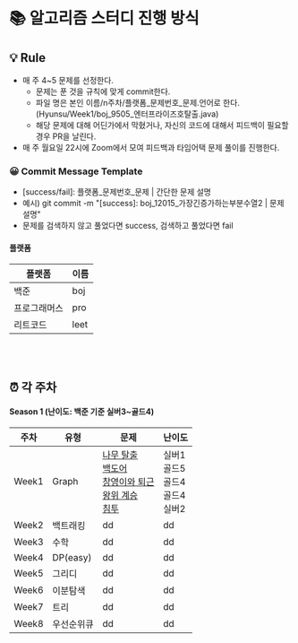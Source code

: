 # 📚 알고리즘 스터디 진행 방식

## 💡 Rule
- 매 주 4~5 문제를 선정한다.
  - 문제는 푼 것을 규칙에 맞게 commit한다.
  - 파일 명은 본인 이름/n주차/플랫폼_문제번호_문제.언어로 한다. (Hyunsu/Week1/boj_9505_엔터프라이즈호탈출.java)
  - 해당 문제에 대해 어딘가에서 막혔거나, 자신의 코드에 대해서 피드백이 필요할 경우 PR을 날린다.
- 매 주 월요일 22시에 Zoom에서 모여 피드백과 타임어택 문제 풀이를 진행한다.

### 😀 Commit Message Template
- [success/fail]: 플랫폼_문제번호_문제 | 간단한 문제 설명
- 예시) git commit -m "[success]: boj_12015_가장긴증가하는부분수열2 | 문제 설명"
- 문제를 검색하지 않고 풀었다면 success, 검색하고 풀었다면 fail

#### 플랫폼
|플랫폼|이름|
|---|---|
|백준|boj|
|프로그래머스|pro|
|리트코드|leet|

<br/><br/>

## ⏰ 각 주차
#### Season 1 (난이도: 백준 기준 실버3~골드4)
|   주차   |   유형   |   문제   |   난이도   |
|--------------|--------------|--------------|--------------|
|Week1|Graph|[나무 탈출](https://www.acmicpc.net/problem/15900) <br/> [백도어](https://www.acmicpc.net/problem/17396) <br/> [창영이와 퇴근](https://www.acmicpc.net/problem/22116) <br/> [왕위 계승](https://www.acmicpc.net/problem/5021) <br/> [침투](https://www.acmicpc.net/problem/13565) <br/> |실버1 <br/> 골드5 <br/> 골드4 <br/> 골드4 <br/> 실버2 <br/>|
|Week2|백트래킹|dd|dd|
|Week3|수학|dd|dd|
|Week4|DP(easy)|dd|dd|
|Week5|그리디|dd|dd|
|Week6|이분탐색|dd|dd|
|Week7|트리|dd|dd|
|Week8|우선순위큐|dd|dd|
